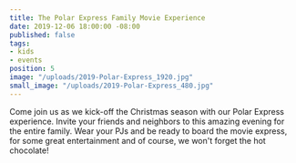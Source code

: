 ```yaml
---
title: The Polar Express Family Movie Experience
date: 2019-12-06 18:00:00 -08:00
published: false
tags:
- kids
- events
position: 5
image: "/uploads/2019-Polar-Express_1920.jpg"
small_image: "/uploads/2019-Polar-Express_480.jpg"
---
```


Come join us as we kick-off the Christmas season with our Polar Express experience. Invite your friends and neighbors to this amazing evening for the entire family. Wear your PJs and be ready to board the movie express, for some great entertainment and of course, we won't forget the hot chocolate!